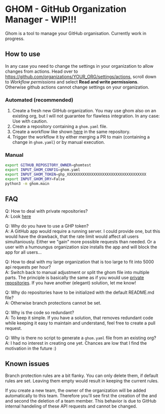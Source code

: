 # GHOM - GitHub Organization Manager - WIP!!!

Ghom is a tool to manage your GitHub organisation.
Currently work in progress.

## How to use

In any case you need to change the settings in your organization to allow changes from actions. Head over to <https://github.com/organizations/YOUR_ORG/settings/actions>, scroll down to _Workflow permissions_ and select __Read and write permissions__. Otherwise github actions cannot change settings on your organization.

### Automated (recommended)

1. Create a fresh new GitHub organization. You may use ghom also on an existing org, but I will not guarantee for flawless integration. In any case: Use with caution. 
2. Create a repository containing a `ghom.yaml` file.
3. Create a workflow like shown [here](.github/workflows/ghom_workflow.yml.example) in the same repository.
4. Trigger the workflow it by either merging a PR to main (containing a change in `ghom.yaml`) or by manual execution.

### Manual

```sh
export GITHUB_REPOSITORY_OWNER=ghomtest
export INPUT_GHOM_CONFIG=ghom.yaml
export INPUT_GHOM_TOKEN=ghp_XXXXXXXXXXXXXXXXXXXXXXXXXXXXXXXXXXXX
export INPUT_GHOM_DRY=False
python3 -m ghom.main
```

## FAQ

Q: How to deal with private repositories?\
A: Look [here](docs/private_repositories.md)

Q: Why do you have to use a GHP token?\
A: A GitHub app would require a running server. I could provide one, but this would have the drawback, that the rate limit would affect all users simultaniously. Either we "gain" more possible requests than needed. Or a user with a humoungus organization size installs the app and will block the app for all users...

Q: How to deal with my large organization that is too large to fit into 5000 api requests per hour?\
A: Switch back to manual adjustment or split the ghom file into multiple parts. The principle is basically the same as if you would use [private repositories](docs/private_repositories.md). If you have another (elegant) solution, let me know!

Q: Why do repositories have to be initialized with the default README.md file?\
A: Otherwise branch protections cannot be set.

Q: Why is the code so redundant?\
A: To keep it simple. If you have a solution, that removes redundant code while keeping it easy to maintain and understand, feel free to create a pull request.

Q: Why is there no script to generate a `ghom.yaml` file from an existing org?\
A: I had no interest in creating one yet. Chances are low that I find the motivation in the future :)

## Known issues

Branch protection rules are a bit flanky. You can only delete them, if default rules are set. Leaving them empty would result in keeping the current rules.

If you create a new team, the owner of the organization will be added automatically to this team. Therefore you'll see first the creation of the and and second the deletion of a team member. This behavior is due to GitHub internal handeling of these API requests and cannot be changed.

